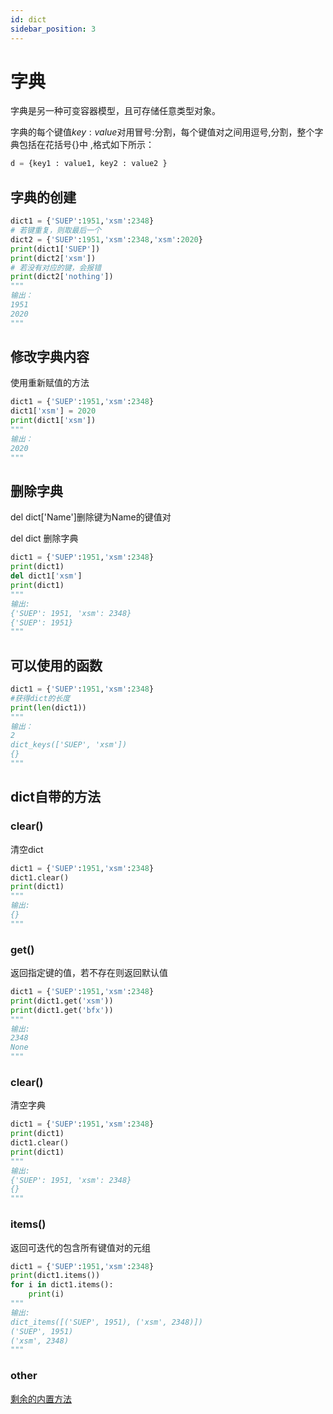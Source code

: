 ```yaml
---
id: dict
sidebar_position: 3
---
```


# 字典
字典是另一种可变容器模型，且可存储任意类型对象。

字典的每个键值$key:value$对用冒号:分割，每个键值对之间用逗号,分割，整个字典包括在花括号{}中 ,格式如下所示：
```python
d = {key1 : value1, key2 : value2 }
```
## 字典的创建
```python
dict1 = {'SUEP':1951,'xsm':2348}
# 若键重复，则取最后一个
dict2 = {'SUEP':1951,'xsm':2348,'xsm':2020}
print(dict1['SUEP'])
print(dict2['xsm'])
# 若没有对应的键，会报错
print(dict2['nothing'])
"""
输出：
1951
2020
"""
```
## 修改字典内容
使用重新赋值的方法
```python
dict1 = {'SUEP':1951,'xsm':2348}
dict1['xsm'] = 2020
print(dict1['xsm'])
"""
输出：
2020
"""
```
## 删除字典
del dict['Name']删除键为Name的键值对

del dict 删除字典

```python
dict1 = {'SUEP':1951,'xsm':2348}
print(dict1)
del dict1['xsm']
print(dict1)
"""
输出:
{'SUEP': 1951, 'xsm': 2348}
{'SUEP': 1951}
"""
```
## 可以使用的函数
```python
dict1 = {'SUEP':1951,'xsm':2348}
#获得dict的长度
print(len(dict1))
"""
输出：
2
dict_keys(['SUEP', 'xsm'])
{}
"""
```
## dict自带的方法
### clear()
清空dict
```python
dict1 = {'SUEP':1951,'xsm':2348}
dict1.clear()
print(dict1)
"""
输出:
{}
"""
```
### get()
返回指定键的值，若不存在则返回默认值
```python
dict1 = {'SUEP':1951,'xsm':2348}
print(dict1.get('xsm'))
print(dict1.get('bfx'))
"""
输出:
2348
None
"""
```
### clear()
清空字典
```python
dict1 = {'SUEP':1951,'xsm':2348}
print(dict1)
dict1.clear()
print(dict1)
"""
输出:
{'SUEP': 1951, 'xsm': 2348}
{}
"""
```
### items()
返回可迭代的包含所有键值对的元组
```python
dict1 = {'SUEP':1951,'xsm':2348}
print(dict1.items())
for i in dict1.items():
    print(i)
"""
输出:
dict_items([('SUEP', 1951), ('xsm', 2348)])
('SUEP', 1951)
('xsm', 2348)
"""
```
### other
[剩余的内置方法](https://www.w3cschool.cn/python3/python3-dictionary.html)